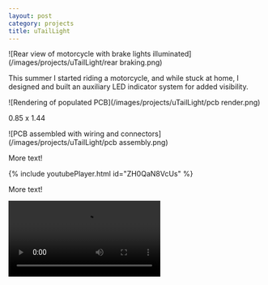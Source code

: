 ```yaml
---
layout: post
category: projects
title: uTailLight
---
```

![Rear view of motorcycle with brake lights illuminated](/images/projects/uTailLight/rear braking.png)

This summer I started riding a motorcycle, and while stuck at home, I designed and built an auxiliary LED indicator system for added visibility. <!--more-->

![Rendering of populated PCB](/images/projects/uTailLight/pcb render.png)

0.85 x 1.44

![PCB assembled with wiring and connectors](/images/projects/uTailLight/pcb assembly.png)

More text!

{% include youtubePlayer.html id="ZH0QaN8VcUs" %}

More text!

![Seizures!](/images/projects/uTailLight/hazards.webm)
